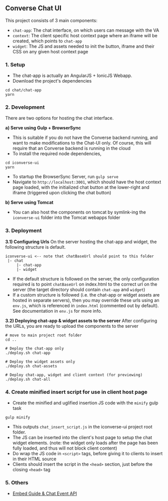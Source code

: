## Converse Chat UI
This project consists of 3 main components:
- `chat-app`: The chat interface, on which users can message with the VA
- `context`: The client specific host context page where an iframe will be created, which points to `chat-app`
- `widget`: The JS and assets needed to init the button, iframe and their CSS on any given host context page

### 1. Setup
- The chat-app is actually an AngularJS + IonicJS Webapp.
- Download the project's dependencies
```
cd chat/chat-app
yarn
```

### 2. Development
There are two options for hosting the chat interface.

**a) Serve using Gulp + BrowserSync**
- This is suitable if you do not have the Converse backend running, and want to make modifications to the Chat-UI only. Of course, this will require that an Converse backend is running in the cloud
- To install the required node dependencies,
```
cd iconverse-ui
yarn
```
- To startup the BrowserSync Server, run `gulp serve`
- Navigate to `http://localhost:3001`, which should have the host context page loaded, with the initialized chat button at the lower-right and iframe (triggered upon clicking the chat button)

**b) Serve using Tomcat**
- You can also host the components on tomcat by symlink-ing the `iconverse-ui` folder into the Tomcat webapps folder


### 3. Deployment
**3.1) Configuring Urls**
On the server hosting the chat-app and widget, the following structure is default.
```
iconverse-ui <-- note that chatBaseUrl should point to this folder
 |- chat
     |- chat-app
     |- widget

```
- If the default structure is followed on the server, the only configuration required is to point `chatBaseUrl` on index.html to the correct url on the server (the target directory should contain `chat-app` and `widget`)
- If a custom structure is followed (i.e. the chat-app or widget assets are hosted in separate servers), then you may override these urls using an `env.js`, which is referenced in `index.html` (commented out by default). See documentation in `env.js` for more info.

**3.2) Deploying chat-app & widget assets to the server**
After configuring the URLs, you are ready to upload the components to the server
```
# move to main project root folder
cd ..

# Deploy the chat-app only
./deploy.sh chat-app

# Deploy the widget assets only
./deploy.sh chat-assets

# Deploy chat-app, widget and client context (for previewing)
./deploy.sh chat-all
```


### 4. Create minified insert script for use in client host page
- Create the minified and uglified insertion JS code with the `minify` gulp task
```
gulp minify
```
- This outputs `chat_insert_script.js` in the iconverse-ui project root folder.
- The JS can be inserted into the client's host page to setup the chat widget elements. (note: the widget only loads after the page has been fully loaded, and thus will not block client content)
- Do wrap the JS code in `<script>` tags, before giving it to clients to insert in their HTML source
- Clients should insert the script in the `<head>` section, just before the closing `<head>` tag


### 5. Others
- [Embed Guide & Chat Event API](https://docs.google.com/document/d/18G9sb60ZwHNdCM5cjomexHabUcM8_mFKlR5A6ua8x4Y/edit#)
